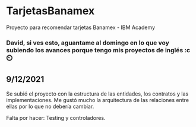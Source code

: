# TarjetasBanamex
Proyecto para recomendar tarjetas Banamex - IBM Academy

### David, si ves esto, aguantame al domingo en lo que voy subiendo los avances porque tengo mis proyectos de inglés :c ⏲️

## 9/12/2021

Se subió el proyecto con la estructura de las entidades, los contratos y las implementaciones. Me gustó mucho la arquitectura de las relaciones entre ellas por lo que no debería cambiar.

Falta por hacer: Testing y controladores.
